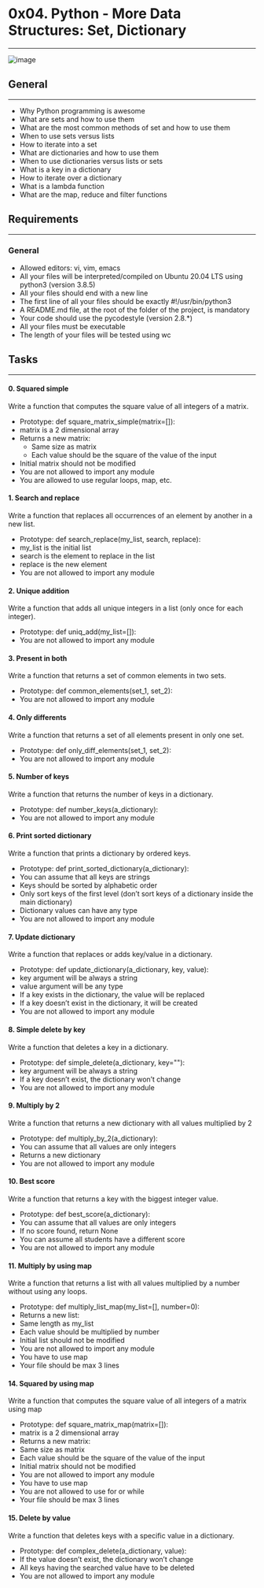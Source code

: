 # 0x04. Python - More Data Structures: Set, Dictionary
***

![image](https://user-images.githubusercontent.com/98331961/171688587-fa8da685-ef0c-4b76-b346-658ec20bb0bf.png)


## General
***
* Why Python programming is awesome
* What are sets and how to use them
* What are the most common methods of set and how to use them
* When to use sets versus lists
* How to iterate into a set
* What are dictionaries and how to use them
* When to use dictionaries versus lists or sets
* What is a key in a dictionary
* How to iterate over a dictionary
* What is a lambda function
* What are the map, reduce and filter functions

## Requirements
***

### General
* Allowed editors: vi, vim, emacs
* All your files will be interpreted/compiled on Ubuntu 20.04 LTS using python3 (version 3.8.5)
* All your files should end with a new line
* The first line of all your files should be exactly #!/usr/bin/python3
* A README.md file, at the root of the folder of the project, is mandatory
* Your code should use the pycodestyle (version 2.8.*)
* All your files must be executable
* The length of your files will be tested using wc

## Tasks
***

#### 0. Squared simple
Write a function that computes the square value of all integers of a matrix.
* Prototype: def square_matrix_simple(matrix=[]):
* matrix is a 2 dimensional array
* Returns a new matrix:
  * Same size as matrix
  * Each value should be the square of the value of the input
* Initial matrix should not be modified
* You are not allowed to import any module
* You are allowed to use regular loops, map, etc.

#### 1. Search and replace
Write a function that replaces all occurrences of an element by another in a new list.
* Prototype: def search_replace(my_list, search, replace):
* my_list is the initial list
* search is the element to replace in the list
* replace is the new element
* You are not allowed to import any module

#### 2. Unique addition
Write a function that adds all unique integers in a list (only once for each integer).
* Prototype: def uniq_add(my_list=[]):
* You are not allowed to import any module

#### 3. Present in both
Write a function that returns a set of common elements in two sets.
* Prototype: def common_elements(set_1, set_2):
* You are not allowed to import any module

#### 4. Only differents
Write a function that returns a set of all elements present in only one set.
* Prototype: def only_diff_elements(set_1, set_2):
* You are not allowed to import any module

#### 5. Number of keys
Write a function that returns the number of keys in a dictionary.
* Prototype: def number_keys(a_dictionary):
* You are not allowed to import any module

#### 6. Print sorted dictionary
Write a function that prints a dictionary by ordered keys.
* Prototype: def print_sorted_dictionary(a_dictionary):
* You can assume that all keys are strings
* Keys should be sorted by alphabetic order
* Only sort keys of the first level (don’t sort keys of a dictionary inside the main dictionary)
* Dictionary values can have any type
* You are not allowed to import any module

#### 7. Update dictionary
Write a function that replaces or adds key/value in a dictionary.
* Prototype: def update_dictionary(a_dictionary, key, value):
* key argument will be always a string
* value argument will be any type
* If a key exists in the dictionary, the value will be replaced
* If a key doesn’t exist in the dictionary, it will be created
* You are not allowed to import any module

#### 8. Simple delete by key
Write a function that deletes a key in a dictionary.
* Prototype: def simple_delete(a_dictionary, key=""):
* key argument will be always a string
* If a key doesn’t exist, the dictionary won’t change
* You are not allowed to import any module

#### 9. Multiply by 2
Write a function that returns a new dictionary with all values multiplied by 2
* Prototype: def multiply_by_2(a_dictionary):
* You can assume that all values are only integers
* Returns a new dictionary
* You are not allowed to import any module

#### 10. Best score
Write a function that returns a key with the biggest integer value.
* Prototype: def best_score(a_dictionary):
* You can assume that all values are only integers
* If no score found, return None
* You can assume all students have a different score
* You are not allowed to import any module

#### 11. Multiply by using map
Write a function that returns a list with all values multiplied by a number without using any loops.
* Prototype: def multiply_list_map(my_list=[], number=0):
* Returns a new list:
* Same length as my_list
* Each value should be multiplied by number
* Initial list should not be modified
* You are not allowed to import any module
* You have to use map
* Your file should be max 3 lines

#### 14. Squared by using map
Write a function that computes the square value of all integers of a matrix using map
* Prototype: def square_matrix_map(matrix=[]):
* matrix is a 2 dimensional array
* Returns a new matrix:
* Same size as matrix
* Each value should be the square of the value of the input
* Initial matrix should not be modified
* You are not allowed to import any module
* You have to use map
* You are not allowed to use for or while
* Your file should be max 3 lines

#### 15. Delete by value
Write a function that deletes keys with a specific value in a dictionary.
* Prototype: def complex_delete(a_dictionary, value):
* If the value doesn’t exist, the dictionary won’t change
* All keys having the searched value have to be deleted
* You are not allowed to import any module
